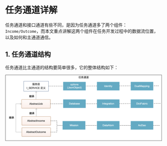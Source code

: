 # 任务通道详解

任务通道和接口通道有些不同，是因为任务通道多了两个组件：`Income/Outcome`，而本文重点讲解这两个组件在任务开发过程中的数据流位置，以及如何和主通道通信。

## 1. 任务通道结构

任务通道比主通道的结构要简单很多，它的整体结构如下：

![](/assets/images/ox/008-1.png)

